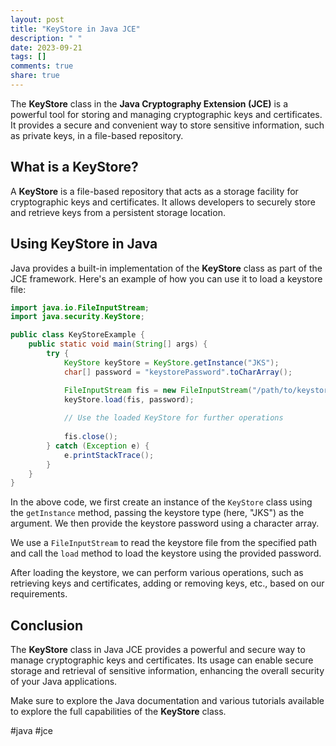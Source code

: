 ```yaml
---
layout: post
title: "KeyStore in Java JCE"
description: " "
date: 2023-09-21
tags: []
comments: true
share: true
---
```


The **KeyStore** class in the **Java Cryptography Extension (JCE)** is a powerful tool for storing and managing cryptographic keys and certificates. It provides a secure and convenient way to store sensitive information, such as private keys, in a file-based repository.

## What is a KeyStore?

A **KeyStore** is a file-based repository that acts as a storage facility for cryptographic keys and certificates. It allows developers to securely store and retrieve keys from a persistent storage location.

## Using KeyStore in Java

Java provides a built-in implementation of the **KeyStore** class as part of the JCE framework. Here's an example of how you can use it to load a keystore file:

```java
import java.io.FileInputStream;
import java.security.KeyStore;

public class KeyStoreExample {
    public static void main(String[] args) {
        try {
            KeyStore keyStore = KeyStore.getInstance("JKS");
            char[] password = "keystorePassword".toCharArray();

            FileInputStream fis = new FileInputStream("/path/to/keystore.jks");
            keyStore.load(fis, password);
            
            // Use the loaded KeyStore for further operations
            
            fis.close();
        } catch (Exception e) {
            e.printStackTrace();
        }
    }
}
```

In the above code, we first create an instance of the `KeyStore` class using the `getInstance` method, passing the keystore type (here, "JKS") as the argument. We then provide the keystore password using a character array.

We use a `FileInputStream` to read the keystore file from the specified path and call the `load` method to load the keystore using the provided password.

After loading the keystore, we can perform various operations, such as retrieving keys and certificates, adding or removing keys, etc., based on our requirements.

## Conclusion

The **KeyStore** class in Java JCE provides a powerful and secure way to manage cryptographic keys and certificates. Its usage can enable secure storage and retrieval of sensitive information, enhancing the overall security of your Java applications.

Make sure to explore the Java documentation and various tutorials available to explore the full capabilities of the **KeyStore** class.

#java #jce